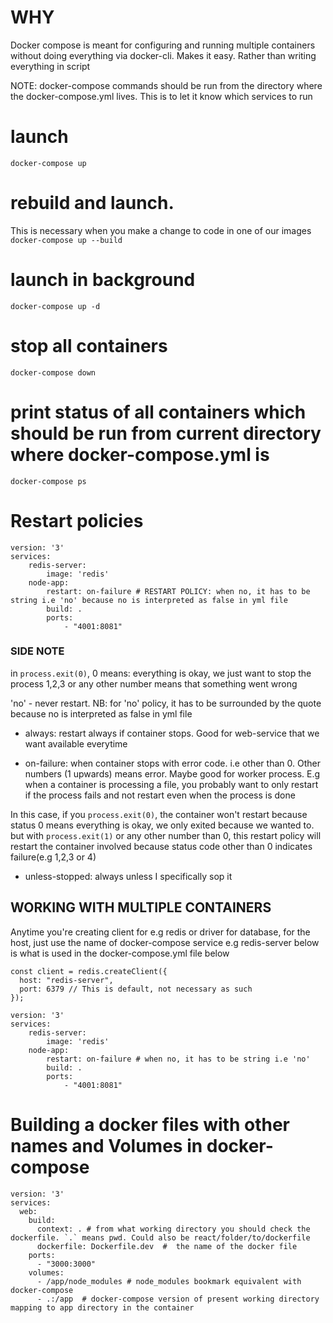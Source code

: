 # WHY 
Docker compose is meant for configuring and running multiple containers without
doing everything via docker-cli. Makes it easy. Rather than writing everything in script

NOTE: docker-compose commands should be run from the directory where the docker-compose.yml lives.
This is to let it know which services to run
# launch 
`docker-compose up`

# rebuild and launch. 
This is necessary when you make a change to code in one of our images
`docker-compose up --build`

# launch in background
`docker-compose up -d`

# stop all containers
`docker-compose down`

# print status of all containers which should be run from current directory where docker-compose.yml is
`docker-compose ps`

# Restart policies

```
version: '3'
services: 
    redis-server:
        image: 'redis'
    node-app:
        restart: on-failure # RESTART POLICY: when no, it has to be string i.e 'no' because no is interpreted as false in yml file
        build: .
        ports: 
            - "4001:8081"
```
### SIDE NOTE
in `process.exit(0)`,
0 means: everything is okay, we just want to stop the process
1,2,3 or any other number means that something went wrong

'no' - never restart. NB: for 'no' policy, it has to be surrounded by the quote  because no is interpreted as false in yml file
- always: restart always if container stops. Good for web-service that we want available everytime

- on-failure: when container stops with error code. i.e other than 0. Other numbers (1 upwards) means error. Maybe good for worker process. E.g when a container is processing a file, you probably want to only restart if the process fails and not restart even when the
process is done

In this case, if you `process.exit(0)`, the container won't restart because status 0 means everything is okay, we only
exited because we wanted to. but with `process.exit(1)` or any other number than 0, this restart policy
will restart the container involved because status code other than 0 indicates failure(e.g 1,2,3 or 4)

- unless-stopped: always unless I specifically sop it



## WORKING WITH MULTIPLE CONTAINERS
Anytime you're creating client for e.g redis or driver for database, for the host, just use
the name of docker-compose service
e.g redis-server below is what is used in the docker-compose.yml file below
```
const client = redis.createClient({
  host: "redis-server",
  port: 6379 // This is default, not necessary as such
});
```

```
version: '3'
services: 
    redis-server:
        image: 'redis'
    node-app:
        restart: on-failure # when no, it has to be string i.e 'no'
        build: .
        ports: 
            - "4001:8081"
```

# Building a docker files with other names and Volumes in docker-compose

```
version: '3'
services: 
  web:
    build:
      context: . # from what working directory you should check the dockerfile. `.` means pwd. Could also be react/folder/to/dockerfile
      dockerfile: Dockerfile.dev  #  the name of the docker file
    ports:
      - "3000:3000"
    volumes: 
      - /app/node_modules # node_modules bookmark equivalent with docker-compose
      - .:/app  # docker-compose version of present working directory mapping to app directory in the container
```